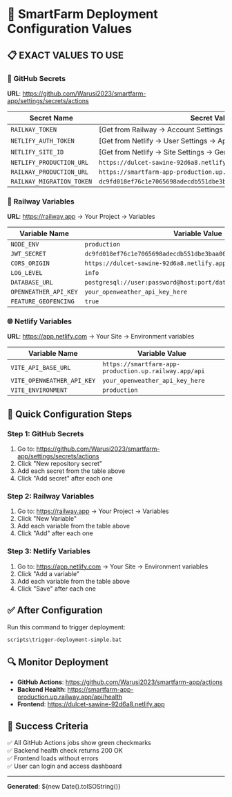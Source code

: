# 🔧 SmartFarm Deployment Configuration Values

## 📋 **EXACT VALUES TO USE**

### 🔑 **GitHub Secrets**
**URL**: https://github.com/Warusi2023/smartfarm-app/settings/secrets/actions

| Secret Name | Secret Value |
|-------------|--------------|
| `RAILWAY_TOKEN` | [Get from Railway → Account Settings → Tokens] |
| `NETLIFY_AUTH_TOKEN` | [Get from Netlify → User Settings → Applications] |
| `NETLIFY_SITE_ID` | [Get from Netlify → Site Settings → General → Site ID] |
| `NETLIFY_PRODUCTION_URL` | `https://dulcet-sawine-92d6a8.netlify.app` |
| `RAILWAY_PRODUCTION_URL` | `https://smartfarm-app-production.up.railway.app` |
| `RAILWAY_MIGRATION_TOKEN` | `dc9fd018ef76c1e7065698adecdb551dbe3baa002cdbd4f8ae35a52211e65516` |

### 🚂 **Railway Variables**
**URL**: https://railway.app → Your Project → Variables

| Variable Name | Variable Value |
|---------------|----------------|
| `NODE_ENV` | `production` |
| `JWT_SECRET` | `dc9fd018ef76c1e7065698adecdb551dbe3baa002cdbd4f8ae35a52211e65516` |
| `CORS_ORIGIN` | `https://dulcet-sawine-92d6a8.netlify.app` |
| `LOG_LEVEL` | `info` |
| `DATABASE_URL` | `postgresql://user:password@host:port/database` |
| `OPENWEATHER_API_KEY` | `your_openweather_api_key_here` |
| `FEATURE_GEOFENCING` | `true` |

### 🌐 **Netlify Variables**
**URL**: https://app.netlify.com → Your Site → Environment variables

| Variable Name | Variable Value |
|---------------|----------------|
| `VITE_API_BASE_URL` | `https://smartfarm-app-production.up.railway.app/api` |
| `VITE_OPENWEATHER_API_KEY` | `your_openweather_api_key_here` |
| `VITE_ENVIRONMENT` | `production` |

## 🚀 **Quick Configuration Steps**

### **Step 1: GitHub Secrets**
1. Go to: https://github.com/Warusi2023/smartfarm-app/settings/secrets/actions
2. Click "New repository secret"
3. Add each secret from the table above
4. Click "Add secret" after each one

### **Step 2: Railway Variables**
1. Go to: https://railway.app → Your Project → Variables
2. Click "New Variable"
3. Add each variable from the table above
4. Click "Add" after each one

### **Step 3: Netlify Variables**
1. Go to: https://app.netlify.com → Your Site → Environment variables
2. Click "Add a variable"
3. Add each variable from the table above
4. Click "Save" after each one

## ✅ **After Configuration**

Run this command to trigger deployment:
```bash
scripts\trigger-deployment-simple.bat
```

## 🔍 **Monitor Deployment**

- **GitHub Actions**: https://github.com/Warusi2023/smartfarm-app/actions
- **Backend Health**: https://smartfarm-app-production.up.railway.app/api/health
- **Frontend**: https://dulcet-sawine-92d6a8.netlify.app

## 🎯 **Success Criteria**

✅ All GitHub Actions jobs show green checkmarks  
✅ Backend health check returns 200 OK  
✅ Frontend loads without errors  
✅ User can login and access dashboard  

---

**Generated**: ${new Date().toISOString()}
